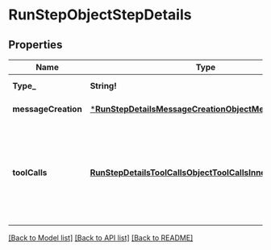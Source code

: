 # RunStepObjectStepDetails

## Properties
Name | Type | Description | Notes
------------ | ------------- | ------------- | -------------
**Type_** | **String!** | Always &#x60;message_creation&#x60;. | [default to null]
**messageCreation** | [***RunStepDetailsMessageCreationObjectMessageCreation**](RunStepDetailsMessageCreationObject_message_creation.md) |  | [default to null]
**toolCalls** | [**RunStepDetailsToolCallsObjectToolCallsInner**](RunStepDetailsToolCallsObject_tool_calls_inner.md) | An array of tool calls the run step was involved in. These can be associated with one of three types of tools: &#x60;code_interpreter&#x60;, &#x60;retrieval&#x60;, or &#x60;function&#x60;.  | [default to null]

[[Back to Model list]](../README.md#documentation-for-models) [[Back to API list]](../README.md#documentation-for-api-endpoints) [[Back to README]](../README.md)


